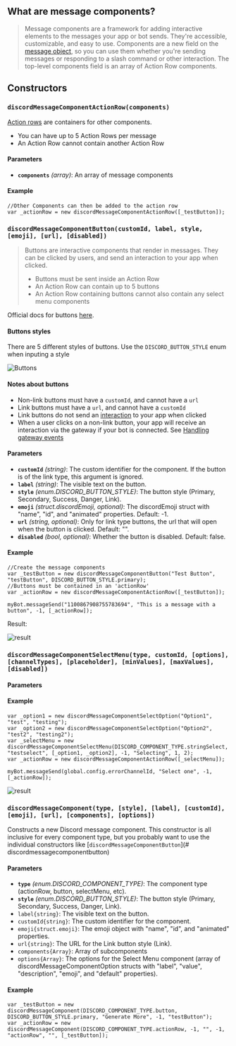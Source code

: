 ## **What are message components?**

> Message components are a framework for adding interactive elements to the messages your app or bot sends. They're accessible, customizable, and easy to use.
> Components are a new field on the [message object](https://discord.com/developers/docs/resources/channel#message-object), so you can use them whether you're sending messages or responding to a slash command or other interaction.
> The top-level components field is an array of Action Row components.

## **Constructors**

### **`discordMessageComponentActionRow(components)`**
[Action rows](https://discord.com/developers/docs/interactions/message-components#action-rows) are containers for other components.
- You can have up to 5 Action Rows per message
- An Action Row cannot contain another Action Row

#### **Parameters**
- **`components`** *(array)*: An array of message components 

#### **Example**
```gml
//Other Components can then be added to the action row
var _actionRow = new discordMessageComponentActionRow([_testButton]);
```

### **`discordMessageComponentButton(customId, label, style, [emoji], [url], [disabled])`** 
> Buttons are interactive components that render in messages. They can be clicked by users, and send an interaction to your app when clicked.
>- Buttons must be sent inside an Action Row
>- An Action Row can contain up to 5 buttons
>- An Action Row containing buttons cannot also contain any select menu components

Official docs for buttons [here](https://discord.com/developers/docs/interactions/message-components#buttons).

#### **Buttons styles**
There are 5 different styles of buttons. Use the `DISCORD_BUTTON_STYLE` enum when inputing a style

![Buttons](https://discord.com/assets/7bb017ce52cfd6575e21c058feb3883b.png)

#### **Notes about buttons**
- Non-link buttons must have a `customId`, and cannot have a `url`
- Link buttons must have a `url`, and cannot have a `customId`
- Link buttons do not send an [interaction](https://discord.com/developers/docs/interactions/receiving-and-responding#interaction-object) to your app when clicked
- When a user clicks on a non-link button, your app will receive an interaction via the gateway if your bot is connected. See [Handling gateway events](https://github.com/chesrowe/GMDiscord/wiki/Handling-gateway-events)

#### **Parameters**
- **`customId`** *(string)*: The custom identifier for the component. If the button is of the link type, this argument is ignored.
- **`label`** *(string)*: The visible text on the button.
- **`style`** *(enum.DISCORD_BUTTON_STYLE)*: The button style (Primary, Secondary, Success, Danger, Link).
- **`emoji`** *(struct.discordEmoji, optional)*: The discordEmoji struct with "name", "id", and "animated" properties. Default: -1.
- **`url`** *(string, optional)*: Only for link type buttons, the url that will open when the button is clicked. Default: "".
- **`disabled`** *(bool, optional)*: Whether the button is disabled. Default: false. 

#### **Example**
```gml
//Create the message components
var _testButton = new discordMessageComponentButton("Test Button", "testButton", DISCORD_BUTTON_STYLE.primary);
//Buttons must be contained in an 'actionRow'
var _actionRow = new discordMessageComponentActionRow([_testButton]);

myBot.messageSend("1100867908755783694", "This is a message with a button", -1, [_actionRow]);
```
Result:

![result](https://i.imgur.com/dj2gtAU.png)

### **`discordMessageComponentSelectMenu(type, customId, [options], [channelTypes], [placeholder], [minValues], [maxValues], [disabled])`**
#### **Parameters**

#### **Example**
```gml
var _option1 = new discordMessageComponentSelectOption("Option1", "test", "testing");
var _option2 = new discordMessageComponentSelectOption("Option2", "test2", "testing2");
var _selectMenu = new discordMessageComponentSelectMenu(DISCORD_COMPONENT_TYPE.stringSelect, "testselect", [_option1, _option2], -1, "Selecting", 1, 2);
var _actionRow = new discordMessageComponentActionRow([_selectMenu]);

myBot.messageSend(global.config.errorChannelId, "Select one", -1, [_actionRow]);
```
![result](https://i.imgur.com/Dfs2WoD.png)

### **`discordMessageComponent(type, [style], [label], [customId], [emoji], [url], [components], [options])`**
Constructs a new Discord message component. This constructor is all inclusive for every component type, but you probably want to use the individual constructors like [`discordMessageComponentButton`](# discordmessagecomponentbutton)

#### **Parameters**
- **`type`** *(enum.DISCORD_COMPONENT_TYPE)*: The component type (actionRow, button, selectMenu, etc). 
- **`style`** *(enum.DISCORD_BUTTON_STYLE)*: The button style (Primary, Secondary, Success, Danger, Link).
- `label{string}`: The visible text on the button.
- `customId{string}`: The custom identifier for the component.
- `emoji{struct.emoji}`: The emoji object with "name", "id", and "animated" properties.
- `url{string}`: The URL for the Link button style (Link).
- `components{Array}`:  Array of subcomponents
- `options{Array}`: The options for the Select Menu component (array of discordMessageComponentOption structs with "label", "value", "description", "emoji", and "default" properties).

#### **Example**

```gml
var _testButton = new discordMessageComponent(DISCORD_COMPONENT_TYPE.button, DISCORD_BUTTON_STYLE.primary, "Generate More", -1, "testButton");
var _actionRow = new discordMessageComponent(DISCORD_COMPONENT_TYPE.actionRow, -1, "", -1, "actionRow", "", [_testButton]);
```